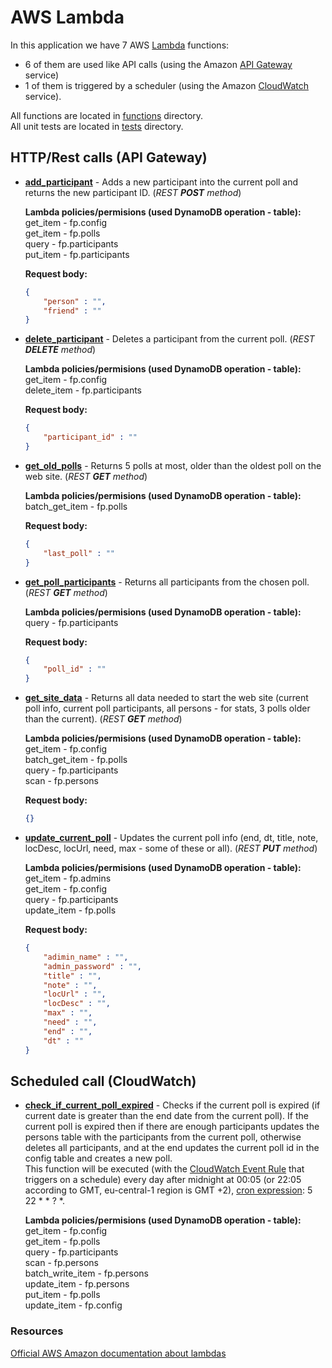 # AWS Lambda

In this application we have 7 AWS [Lambda](https://aws.amazon.com/lambda/) functions:

- 6 of them are used like API calls (using the Amazon [API Gateway](https://aws.amazon.com/api-gateway/) service)
- 1 of them is triggered by a scheduler (using the Amazon [CloudWatch](https://aws.amazon.com/cloudwatch/) service).

All functions are located in [functions](https://github.com/MTrajK/FootballPoll/blob/master/src/lambda/functions) directory.\
All unit tests are located in [tests](https://github.com/MTrajK/FootballPoll/blob/master/src/lambda/tests) directory.

## HTTP/Rest calls (API Gateway)

- **[add_participant](https://github.com/MTrajK/FootballPoll/blob/master/src/lambda/functions/add_participant.py)** - Adds a new participant into the current poll and returns the new participant ID. (*REST **POST** method*)

    **Lambda policies/permisions (used DynamoDB operation - table):**\
    get_item - fp.config\
    get_item - fp.polls\
    query - fp.participants\
    put_item - fp.participants

    **Request body:**
    ```json
    {
        "person" : "",
        "friend" : ""
    }
    ```

- **[delete_participant](https://github.com/MTrajK/FootballPoll/blob/master/src/lambda/functions/delete_participant.py)** - Deletes a participant from the current poll. (*REST **DELETE** method*)

    **Lambda policies/permisions (used DynamoDB operation - table):**\
    get_item - fp.config\
    delete_item - fp.participants

    **Request body:**
    ```json
    {
        "participant_id" : ""
    }
    ```

- **[get_old_polls](https://github.com/MTrajK/FootballPoll/blob/master/src/lambda/functions/get_old_polls.py)** - Returns 5 polls at most, older than the oldest poll on the web site. (*REST **GET** method*)

    **Lambda policies/permisions (used DynamoDB operation - table):**\
    batch_get_item - fp.polls

    **Request body:**
    ```json
    {
        "last_poll" : ""
    }
    ```

- **[get_poll_participants](https://github.com/MTrajK/FootballPoll/blob/master/src/lambda/functions/get_old_polls.py)** - Returns all participants from the chosen poll. (*REST **GET** method*)

    **Lambda policies/permisions (used DynamoDB operation - table):**\
    query - fp.participants

    **Request body:**
    ```json
    {
        "poll_id" : ""
    }
    ```

- **[get_site_data](https://github.com/MTrajK/FootballPoll/blob/master/src/lambda/functions/get_site_data.py)** - Returns all data needed to start the web site (current poll info, current poll participants, all persons - for stats, 3 polls older than the current). (*REST **GET** method*)

    **Lambda policies/permisions (used DynamoDB operation - table):**\
    get_item - fp.config\
    batch_get_item - fp.polls\
    query - fp.participants\
    scan - fp.persons

    **Request body:**
    ```json
    {}
    ```

- **[update_current_poll](https://github.com/MTrajK/FootballPoll/blob/master/src/lambda/functions/update_current_poll.py)** - Updates the current poll info (end, dt, title, note, locDesc, locUrl, need, max - some of these or all). (*REST **PUT** method*)

    **Lambda policies/permisions (used DynamoDB operation - table):**\
    get_item - fp.admins\
    get_item - fp.config\
    query - fp.participants\
    update_item - fp.polls

    **Request body:**
    ```json
    {
        "adimin_name" : "",
        "admin_password" : "",
        "title" : "",
        "note" : "",
        "locUrl" : "",
        "locDesc" : "",
        "max" : "",
        "need" : "",
        "end" : "",
        "dt" : ""
    }
    ```

## Scheduled call (CloudWatch)

- **[check_if_current_poll_expired](https://github.com/MTrajK/FootballPoll/blob/master/src/lambda/functions/check_if_current_poll_expired.py)** - Checks if the current poll is expired (if current date is greater than the end date from the current poll). If the current poll is expired then if there are enough participants updates the persons table with the participants from the current poll, otherwise deletes all participants, and at the end updates the current poll id in the config table and creates a new poll.\
This function will be executed (with the [CloudWatch Event Rule](https://docs.aws.amazon.com/AmazonCloudWatch/latest/events/Create-CloudWatch-Events-Scheduled-Rule.html) that triggers on a schedule) every day after midnight at 00:05 (or 22:05 according to GMT, eu-central-1 region is GMT +2), [cron expression](https://docs.aws.amazon.com/AmazonCloudWatch/latest/events/ScheduledEvents.html): 5 22 * * ? *.

    **Lambda policies/permisions (used DynamoDB operation - table):**\
    get_item - fp.config\
    get_item - fp.polls\
    query - fp.participants\
    scan - fp.persons\
    batch_write_item - fp.persons\
    update_item - fp.persons\
    put_item - fp.polls\
    update_item - fp.config

### Resources

[Official AWS Amazon documentation about lambdas](https://docs.aws.amazon.com/lambda/index.html)